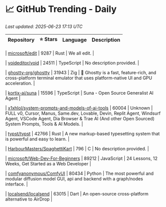 # 📈 GitHub Trending - Daily

_Last updated: 2025-06-23 17:13 UTC_

| Repository | ⭐ Stars | Language | Description |
|------------|--------:|----------|-------------|

| [microsoft/edit](https://github.com/microsoft/edit) | 9287 | Rust | We all edit. |

| [voideditor/void](https://github.com/voideditor/void) | 24511 | TypeScript | No description provided. |

| [ghostty-org/ghostty](https://github.com/ghostty-org/ghostty) | 31943 | Zig | 👻 Ghostty is a fast, feature-rich, and cross-platform terminal emulator that uses platform-native UI and GPU acceleration. |

| [kortix-ai/suna](https://github.com/kortix-ai/suna) | 15596 | TypeScript | Suna - Open Source Generalist AI Agent |

| [x1xhlol/system-prompts-and-models-of-ai-tools](https://github.com/x1xhlol/system-prompts-and-models-of-ai-tools) | 60004 | Unknown | FULL v0, Cursor, Manus, Same.dev, Lovable, Devin, Replit Agent, Windsurf Agent, VSCode Agent, Dia Browser & Trae AI (And other Open Sourced) System Prompts, Tools & AI Models. |

| [typst/typst](https://github.com/typst/typst) | 42766 | Rust | A new markup-based typesetting system that is powerful and easy to learn. |

| [HarbourMasters/SpaghettiKart](https://github.com/HarbourMasters/SpaghettiKart) | 796 | C | No description provided. |

| [microsoft/Web-Dev-For-Beginners](https://github.com/microsoft/Web-Dev-For-Beginners) | 89212 | JavaScript | 24 Lessons, 12 Weeks, Get Started as a Web Developer |

| [comfyanonymous/ComfyUI](https://github.com/comfyanonymous/ComfyUI) | 80434 | Python | The most powerful and modular diffusion model GUI, api and backend with a graph/nodes interface. |

| [localsend/localsend](https://github.com/localsend/localsend) | 63015 | Dart | An open-source cross-platform alternative to AirDrop |
